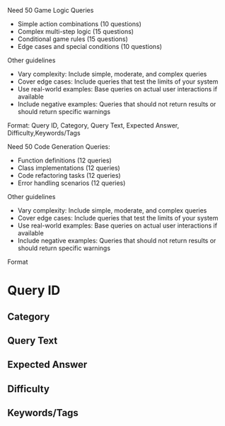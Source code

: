Need 50 Game Logic Queries
- Simple action combinations (10 questions)
- Complex multi-step logic (15 questions)
- Conditional game rules (15 questions)
- Edge cases and special conditions (10 questions)

Other guidelines 
- Vary complexity: Include simple, moderate, and complex queries
- Cover edge cases: Include queries that test the limits of your system
- Use real-world examples: Base queries on actual user interactions if available
- Include negative examples: Queries that should not return results or should return specific warnings

Format: Query ID, Category, Query Text, Expected Answer, Difficulty,Keywords/Tags


Need 50 Code Generation Queries:
- Function definitions (12 queries)
- Class implementations (12 queries)
- Code refactoring tasks (12 queries)
- Error handling scenarios (12 queries)

Other guidelines 
- Vary complexity: Include simple, moderate, and complex queries
- Cover edge cases: Include queries that test the limits of your system
- Use real-world examples: Base queries on actual user interactions if available
- Include negative examples: Queries that should not return results or should return specific warnings

Format 
# Query ID
## Category
## Query Text
## Expected Answer
## Difficulty
## Keywords/Tags

